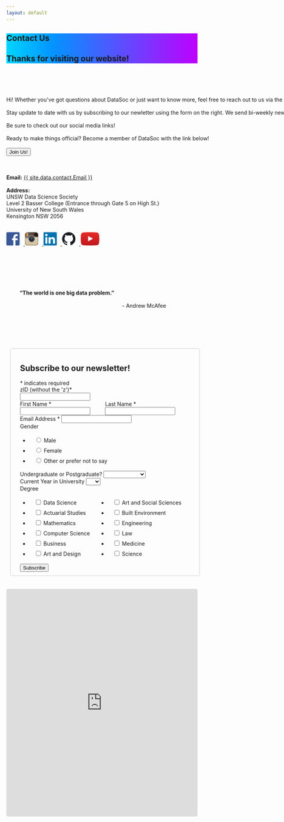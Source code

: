 ```yaml
---
layout: default
---
```

<section class="hero is-info">
    <div class="hero-body" style="background: rgb(1,213,255); background: linear-gradient(90deg, rgba(1,213,255,1) 0%, rgba(4,146,255,1) 25%, rgba(190,1,255,1) 100%);">
        <div class="container">
            <h1 class="title is-1">
                Contact Us
            </h1>
            <h2 class="subtitle is-5">
                Thanks for visiting our website!
            </h2>
        </div>
    </div>
</section>


<div class="hero-body; container has-text-black">
    <div class="columns is-8 is-variable" style="display:flex;flex-wrap: wrap;">
        <div class="column is-half has-text-left" style="padding-top:38px;flex: 1 0 auto;"> 
            <p class="is-size-5">
                <br>
                Hi! Whether you've got questions about DataSoc or just want to know more, feel free to reach out to us via the email below.
                <br><br>
                Stay update to date with us by subscribing to our newletter using the form on the right. We send bi-weekly news on events, workshops, and datathons run by DataSoc, blog posts published by our team, as well as carefully curated news from the wider data science community.
                <br><br>
                Be sure to check out our social media links!
                <br><br>
                Ready to make things official? Become a member of DataSoc with the link below!
                <br><br>
                <a href="https://forms.gle/hLDY7bAGa1H4CV348" target="_blank">
                    <button class="button is-info is-bold">Join Us!</button></a>
                <br><br><br>
            </p>
            <div>
                <b>Email:</b> <a href="mailto:{{ site.data.contact.Email }}">{{ site.data.contact.Email }}</a>
                <br><br>
                <b>Address:</b><br>
                UNSW Data Science Society<br>
                Level 2 Basser College (Entrance through Gate 5 on High St.)<br>
                University of New South Wales<br>
                Kensington NSW 2056<br>
                <br><br>
            </div>
            <div class="social media">
                <a href="https://www.facebook.com/DataSoc/" target="_blank">
                    <img src="/assets/images/social_media/facebook.png" style="width:35px; margin-right:10px"> </a>
                <a href="https://www.instagram.com/unswdatasoc/" target="_blank">
                    <img src="/assets/images/social_media/instagram.png" style="width:35px; margin-right:10px"> </a>
                <a href="https://au.linkedin.com/company/datasoc" target="_blank">
                    <img src="/assets/images/social_media/linkedin.png" style="width:35px; margin-right:10px"> </a>
                <a href="https://github.com/unswdata/" target="_blank">
                    <img src="/assets/images/social_media/github.png" style="width:35px; margin-right:10px"> </a>
                <a href="https://www.youtube.com/channel/UC5xEG38_Jr0251sMBoj8xwQ" target="_blank">
                    <img src="/assets/images/social_media/youtube.png" style="height:35px"> </a>
                <br><br><br>
            </div>
            <div class="columns is-centered has-text-white" style="background-image: url('/assets/images/background.png'); border-radius:10px; padding:35px;margin-top:30px">
                <p class="is-size-3" >
                    <b>“The world is one big data problem.”</b>
                </p>
                <p class="is-size-5">
                    <br><br>
                    - Andrew McAfee
                    <br>
                </p>
            </div>
        </div>
        <div class="column is-5 is-offset-1 has-text-left" style="flex: 1 0 500px;margin-left:10px;">
            <br><br>
            <!-- Begin Mailchimp Signup Form -->
            <!-- Default mailchimp form css imported from this link -->
            <link href="//cdn-images.mailchimp.com/embedcode/classic-10_7.css" rel="stylesheet" type="text/css">
            <style type="text/css">
                #mc_embed_signup {
                    /* background: #fff; 
                    clear: left; 
                    font: 14px Helvetica,Arial,sans-serif; */
                }
                form ul li {
                    border-width: 4px 10px 4px 14px;
                    border-style: solid;
                    border-color: transparent; 
                }
                .form-field-label {
                    font-weight: normal;
                    /* font-size: 108%; */
                }
                #fields-container {
                    display: flex;
                    flex-wrap: wrap;
                }
                .fields-column {
                    flex-grow: 1;
                }
                #mc_embed_signup_scroll {
                    display: flex;
                    flex-direction: column;
                }
            </style>
            <div id="mc_embed_signup">
                <form action="https://unswdata.us19.list-manage.com/subscribe/post?u=8dc568d0db37b26ed75ba4d94&amp;id=01f8128da2" method="post" id="mc-embedded-subscribe-form" name="mc-embedded-subscribe-form" class="validate" target="_blank" novalidate style=
                    "border: 1px solid #ccc;
                    border-radius: 5px;
                    padding: 10px 25px 10px 25px;">
                    <div id="mc_embed_signup_scroll">
                        <h2>Subscribe to our newsletter!</h2>
                        <div class="indicates-required"><span class="asterisk">*</span> indicates required</div>
                        <div class="mc-field-group size1of2" style="width:40%">
                            <label for="mce-MMERGE3"
                            class="form-field-label">zID (without the 'z')<span class="asterisk">*</span></label>
                            <input type="number" name="MMERGE3" class="required" value="" id="mce-MMERGE3">
                        </div>
                        <div id='fields-container' style="flex-wrap:nowrap">
                            <div class="mc-field-group fields-column" style="padding-right:20px">
                                <label for="mce-FNAME"
                                class="form-field-label">First Name  <span class="asterisk">*</span></label>
                                <input type="text" value="" name="FNAME" class="required" id="mce-FNAME">
                            </div>
                            <div class="mc-field-group fields-column" style="padding-right:20px">
                                <label for="mce-LNAME"
                                class="form-field-label">Last Name  <span class="asterisk">*</span></label>
                                <input type="text" value="" name="LNAME" class="required" id="mce-LNAME">
                            </div>
                        </div>
                        <div class="mc-field-group">
                            <label for="mce-EMAIL"
                            class="form-field-label">Email Address  <span class="asterisk">*</span></label>
                            <input type="email" value="" name="EMAIL" class="required email" id="mce-EMAIL">
                        </div>
                        <div class="mc-field-group input-group">
                            <label
                            class="form-field-label">Gender </label>
                            <ul>
                                <li>
                                    <input type="radio" value="Male" name="MMERGE4" id="mce-MMERGE4-0">
                                    <label for="mce-MMERGE4-0">Male</label>
                                </li>
                                <li>
                                    <input type="radio" value="Female" name="MMERGE4" id="mce-MMERGE4-1">
                                    <label for="mce-MMERGE4-1">Female</label>
                                </li>
                                <li>
                                    <input type="radio" value="Other or prefer not to say" name="MMERGE4" id="mce-MMERGE4-2">
                                    <label for="mce-MMERGE4-2">Other or prefer not to say</label>
                                </li>
                            </ul>
                        </div>
                        <div class="mc-field-group">
                            <label for="mce-MMERGE6"
                            class="form-field-label">Undergraduate or Postgraduate? </label>
                            <select name="MMERGE6" class="" id="mce-MMERGE6">
                                <option value=""></option>
                                <option value="Undergraduate">Undergraduate</option>
                                <option value="Postgraduate">Postgraduate</option>
                                <option value="Other">Other</option>
                            </select>
                        </div>
                        <div class="mc-field-group">
                            <label for="mce-MMERGE5"
                            class="form-field-label">Current Year in University </label>
                            <select name="MMERGE5" class="" id="mce-MMERGE5">
                                <option value=""></option>
                                <option value="1">1</option>
                                <option value="2">2</option>
                                <option value="3">3</option>
                                <option value="4">4</option>
                                <option value="5+">5+</option>
                            </select>
                        </div>
                        <div class="mc-field-group input-group">
                            <label
                            class="form-field-label">Degree </label>
                            <div id="fields-container">
                                <div class="fields-column">
                                    <ul>
                                        <li>
                                            <input type="checkbox" value="1" name="group[6286][1]" id="mce-group[6286]-6286-0">
                                            <label for="mce-group[6286]-6286-0">Data Science</label>
                                        </li>
                                        <li>
                                            <input type="checkbox" value="2" name="group[6286][2]" id="mce-group[6286]-6286-1">
                                            <label for="mce-group[6286]-6286-1">Actuarial Studies</label>
                                        </li>
                                        <li>
                                            <input type="checkbox" value="4" name="group[6286][4]" id="mce-group[6286]-6286-2">
                                            <label for="mce-group[6286]-6286-2">Mathematics</label>
                                        </li>
                                        <li>
                                            <input type="checkbox" value="8" name="group[6286][8]" id="mce-group[6286]-6286-3">
                                            <label for="mce-group[6286]-6286-3">Computer Science</label>
                                        </li>
                                        <li>
                                            <input type="checkbox" value="16" name="group[6286][16]" id="mce-group[6286]-6286-4">
                                            <label for="mce-group[6286]-6286-4">Business</label>
                                        </li>
                                        <li>
                                            <input type="checkbox" value="32" name="group[6286][32]" id="mce-group[6286]-6286-5">
                                            <label for="mce-group[6286]-6286-5">Art and Design</label>
                                        </li>
                                    </ul>
                                </div>
                                <div class="fields-column">
                                    <ul>
                                        <li>
                                            <input type="checkbox" value="64" name="group[6286][64]" id="mce-group[6286]-6286-6">
                                            <label for="mce-group[6286]-6286-6">Art and Social Sciences</label>
                                        </li>
                                        <li>
                                            <input type="checkbox" value="128" name="group[6286][128]" id="mce-group[6286]-6286-7">
                                            <label for="mce-group[6286]-6286-7">Built Environment</label>
                                        </li>
                                        <li>
                                            <input type="checkbox" value="256" name="group[6286][256]" id="mce-group[6286]-6286-8">
                                            <label for="mce-group[6286]-6286-8">Engineering</label>
                                        </li>
                                        <li>
                                            <input type="checkbox" value="512" name="group[6286][512]" id="mce-group[6286]-6286-9">
                                            <label for="mce-group[6286]-6286-9">Law</label>
                                        </li>
                                        <li>
                                            <input type="checkbox" value="1024" name="group[6286][1024]" id="mce-group[6286]-6286-10">
                                            <label for="mce-group[6286]-6286-10">Medicine</label>
                                        </li>
                                        <li>
                                            <input type="checkbox" value="2048" name="group[6286][2048]" id="mce-group[6286]-6286-11">
                                            <label for="mce-group[6286]-6286-11">Science</label>
                                        </li>
                                    </ul>
                                </div>
                            </div>
                        </div>
                        <div id="mce-responses" class="clear">
                            <div class="response" id="mce-error-response" style="display:none"></div>
                            <div class="response" id="mce-success-response" style="display:none"></div>
                        </div>
                        <!-- real people should not fill this in and expect good things - do not remove this or risk form bot signups-->
                        <div style="position: absolute; left: -5000px;" aria-hidden="true"><input type="text" name="b_8dc568d0db37b26ed75ba4d94_01f8128da2" tabindex="-1" value=""></div>
                        <div class="clear"><input type="submit" value="Subscribe" name="subscribe" id="mc-embedded-subscribe" class="button">
                        </div>
                    </div>
                </form>
            </div>
            <script type='text/javascript' src='//s3.amazonaws.com/downloads.mailchimp.com/js/mc-validate.js'></script><script type='text/javascript'>(function($) {window.fnames = new Array(); window.ftypes = new Array();fnames[3]='MMERGE3';ftypes[3]='number';fnames[1]='FNAME';ftypes[1]='text';fnames[2]='LNAME';ftypes[2]='text';fnames[0]='EMAIL';ftypes[0]='email';fnames[4]='MMERGE4';ftypes[4]='radio';fnames[6]='MMERGE6';ftypes[6]='dropdown';fnames[5]='MMERGE5';ftypes[5]='dropdown';}(jQuery));var $mcj = jQuery.noConflict(true);</script>
            <!--End mc_embed_signup-->
        </div>
    </div>
    <br><br>
    <div class="columns is-vcentered is-centered">
        <iframe src="https://www.google.com/maps/embed?pb=!1m18!1m12!1m3!1d1668.9917985536565!2d151.23080794983784!3d-33.91658157788042!2m3!1f0!2f0!3f0!3m2!1i1024!2i768!4f13.1!3m3!1m2!1s0x6b12b18c619e5679%3A0x70e6b528f4a64879!2sArc%20%40%20UNSW!5e0!3m2!1sen!2sau!4v1590563340784!5m2!1sen!2sau" width="900" height="600" frameborder="0" style="border-radius:5px;" allowfullscreen="" aria-hidden="false" tabindex="0"></iframe>
    </div>
</div>


